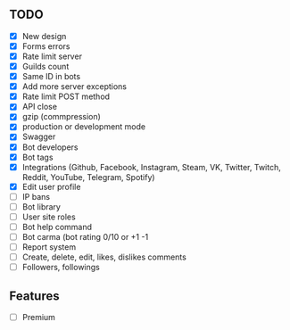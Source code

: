 ## TODO

-   [x] New design
-   [x] Forms errors
-   [x] Rate limit server
-   [x] Guilds count
-   [x] Same ID in bots
-   [x] Add more server exceptions
-   [x] Rate limit POST method
-   [x] API close
-   [x] gzip (commpression)
-   [x] production or development mode
-   [x] Swagger
-   [x] Bot developers
-   [x] Bot tags
-   [x] Integrations (Github, Facebook, Instagram, Steam, VK, Twitter, Twitch, Reddit, YouTube, Telegram, Spotify)
-   [X] Edit user profile
-   [ ] IP bans
-   [ ] Bot library
-   [ ] User site roles
-   [ ] Bot help command
-   [ ] Bot carma (bot rating 0/10 or +1 -1
-   [ ] Report system
-   [ ] Create, delete, edit, likes, dislikes comments
-   [ ] Followers, followings

## Features

-   [ ] Premium
